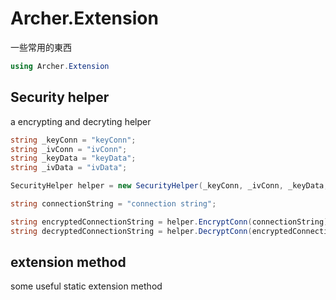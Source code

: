 # Archer.Extension

一些常用的東西

```C#
using Archer.Extension
```

## Security helper

a encrypting and decryting helper

```C#
string _keyConn = "keyConn";
string _ivConn = "ivConn";
string _keyData = "keyData";
string _ivData = "ivData";

SecurityHelper helper = new SecurityHelper(_keyConn, _ivConn, _keyData, _ivData);

string connectionString = "connection string";

string encryptedConnectionString = helper.EncryptConn(connectionString);
string decryptedConnectionString = helper.DecryptConn(encryptedConnectionString);
```

## extension method  
some useful static extension method
